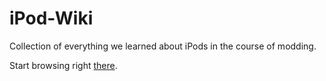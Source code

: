 # iPod-Wiki
Collection of everything we learned about iPods in the course of modding.

Start browsing right [there](https://github.com/NekoMod/iPod-Wiki/wiki).
